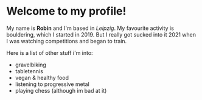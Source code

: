 # Welcome to my profile!

My name is **Robin** and I'm based in *Leipzig*. 
My favourite activity is bouldering, which I started in 2019. But I really got sucked into it 2021 when I was watching competitions and began to train.

Here is a list of other stuff i'm into:
- gravelbiking
- tabletennis
- vegan & healthy food
- listening to progressive metal
- playing chess (although im bad at it)

